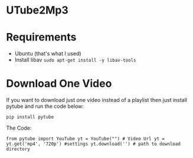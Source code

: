 # UTube2Mp3

# Requirements
* Ubuntu (that's what I used)
* Install libav
`sudo apt-get install -y libav-tools`

# Download One Video

If you want to download just one video instead of a playlist then just install pytube and run the code below:

`pip install pytube`

The Code:

`from pytube import YouTube
yt = YouTube("") # Video Url
yt = yt.get('mp4', '720p') #settings
yt.download('') # path to download directory`
